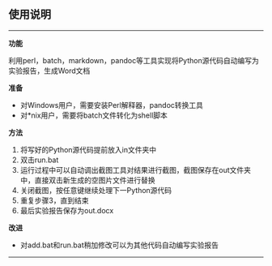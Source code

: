 ## 使用说明

---

**功能**

利用perl，batch，markdown，pandoc等工具实现将Python源代码自动编写为实验报告，生成Word文档

**准备**

* 对Windows用户，需要安装Perl解释器，pandoc转换工具
* 对\*nix用户，需要将batch文件转化为shell脚本


**方法**

1. 将写好的Python源代码提前放入in文件夹中
2. 双击run.bat
3. 运行过程中可以自动调出截图工具对结果进行截图，截图保存在out文件夹中，直接双击新生成的空图片文件进行替换
4. 关闭截图，按任意键继续处理下一Python源代码
5. 重复步骤3，直到结束
6. 最后实验报告保存为out.docx

**改进**

* 对add.bat和run.bat稍加修改可以为其他代码自动编写实验报告

---
